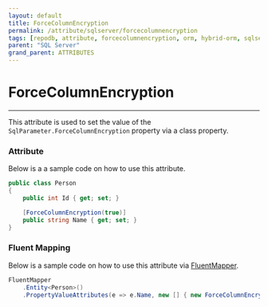 ```yaml
---
layout: default
title: ForceColumnEncryption
permalink: /attribute/sqlserver/forcecolumnencryption
tags: [repodb, attribute, forcecolumnencryption, orm, hybrid-orm, sqlserver, sqlite, mysql, postgresql]
parent: "SQL Server"
grand_parent: ATTRIBUTES
---
```


# ForceColumnEncryption

---

This attribute is used to set the value of the `SqlParameter.ForceColumnEncryption` property via a class property.

### Attribute

Below is a a sample code on how to use this attribute.

```csharp
public class Person
{
    public int Id { get; set; }

    [ForceColumnEncryption(true)]
    public string Name { get; set; }
}
```

### Fluent Mapping

Below is a sample code on how to use this attribute via [FluentMapper](/mapper/fluentmapper).

```csharp
FluentMapper
    .Entity<Person>()
    .PropertyValueAttributes(e => e.Name, new [] { new ForceColumnEncryptionAttribute(true) })
```